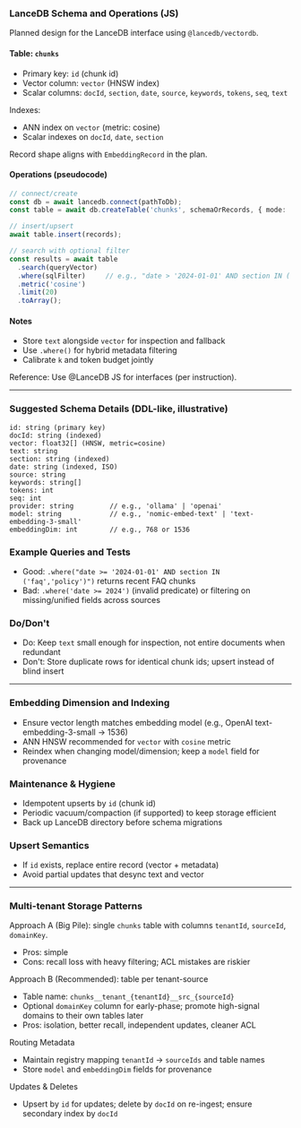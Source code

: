 ### LanceDB Schema and Operations (JS)

Planned design for the LanceDB interface using `@lancedb/vectordb`.

#### Table: `chunks`
- Primary key: `id` (chunk id)
- Vector column: `vector` (HNSW index)
- Scalar columns: `docId`, `section`, `date`, `source`, `keywords`, `tokens`, `seq`, `text`

Indexes:
- ANN index on `vector` (metric: cosine)
- Scalar indexes on `docId`, `date`, `section`

Record shape aligns with `EmbeddingRecord` in the plan.

#### Operations (pseudocode)

```ts
// connect/create
const db = await lancedb.connect(pathToDb);
const table = await db.createTable('chunks', schemaOrRecords, { mode: 'create_if_missing' });

// insert/upsert
await table.insert(records);

// search with optional filter
const results = await table
  .search(queryVector)
  .where(sqlFilter)     // e.g., "date > '2024-01-01' AND section IN ('intro','faq')"
  .metric('cosine')
  .limit(20)
  .toArray();
```

#### Notes
- Store `text` alongside `vector` for inspection and fallback
- Use `.where()` for hybrid metadata filtering
- Calibrate `k` and token budget jointly

Reference: Use @LanceDB JS for interfaces (per instruction).

---

### Suggested Schema Details (DDL-like, illustrative)

```
id: string (primary key)
docId: string (indexed)
vector: float32[] (HNSW, metric=cosine)
text: string
section: string (indexed)
date: string (indexed, ISO)
source: string
keywords: string[]
tokens: int
seq: int
provider: string         // e.g., 'ollama' | 'openai'
model: string            // e.g., 'nomic-embed-text' | 'text-embedding-3-small'
embeddingDim: int        // e.g., 768 or 1536
```

### Example Queries and Tests

- Good: `.where("date >= '2024-01-01' AND section IN ('faq','policy')")` returns recent FAQ chunks
- Bad: `.where('date >= 2024')` (invalid predicate) or filtering on missing/unified fields across sources

### Do/Don't
- Do: Keep `text` small enough for inspection, not entire documents when redundant
- Don't: Store duplicate rows for identical chunk ids; upsert instead of blind insert

---

### Embedding Dimension and Indexing
- Ensure vector length matches embedding model (e.g., OpenAI text-embedding-3-small → 1536)
- ANN HNSW recommended for `vector` with `cosine` metric
- Reindex when changing model/dimension; keep a `model` field for provenance

### Maintenance & Hygiene
- Idempotent upserts by `id` (chunk id)
- Periodic vacuum/compaction (if supported) to keep storage efficient
- Back up LanceDB directory before schema migrations

### Upsert Semantics
- If `id` exists, replace entire record (vector + metadata)
- Avoid partial updates that desync text and vector

---

### Multi-tenant Storage Patterns

Approach A (Big Pile): single `chunks` table with columns `tenantId`, `sourceId`, `domainKey`.
- Pros: simple
- Cons: recall loss with heavy filtering; ACL mistakes are riskier

Approach B (Recommended): table per tenant-source
- Table name: `chunks__tenant_{tenantId}__src_{sourceId}`
- Optional `domainKey` column for early-phase; promote high-signal domains to their own tables later
- Pros: isolation, better recall, independent updates, cleaner ACL

Routing Metadata
- Maintain registry mapping `tenantId` → `sourceIds` and table names
- Store `model` and `embeddingDim` fields for provenance

Updates & Deletes
- Upsert by `id` for updates; delete by `docId` on re-ingest; ensure secondary index by `docId`


